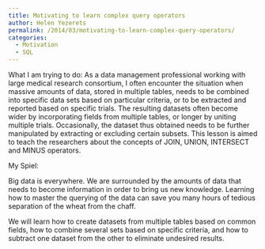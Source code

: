 ```yaml
---
title: Motivating to learn complex query operators
author: Helen Yezerets
permalink: /2014/03/motivating-to-learn-complex-query-operators/
categories:
  - Motivation
  - SQL
---
```

What I am trying to do: As a data management professional working with large medical research consortium, I often encounter the situation when massive amounts of data, stored in multiple tables, needs to be combined into specific data sets based on particular criteria, or to be extracted and reported based on specific trials. The resulting datasets often become wider by incorporating fields from multiple tables, or longer by uniting multiple trials. Occasionally, the dataset thus obtained needs to be further manipulated by extracting or excluding certain subsets. This lesson is aimed to teach the researchers about the concepts of JOIN, UNION, INTERSECT and MINUS operators.

My Spiel:

Big data is everywhere. We are surrounded by the amounts of data that needs to become information in order to bring us new knowledge. Learning how to master the querying of the data can save you many hours of tedious separation of the wheat from the chaff.

We will learn how to create datasets from multiple tables based on common fields, how to combine several sets based on specific criteria, and how to subtract one dataset from the other to eliminate undesired results.
